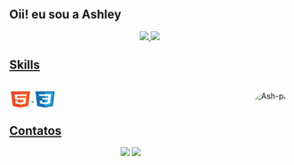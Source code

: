 ## Oii! eu sou a Ashley

<div align="center">
  <a href="https://github.com/ashleycabral">
  <img height="180em" src="https://github-readme-stats.vercel.app/api?username=ashleycabral&show_icons=true&theme=synthwave&include_all_commits=true&count_private=true"/>
  <img height="180em" src="https://github-readme-stats.vercel.app/api/top-langs/?username=ashleycabral&layout=compact&langs_count=7&theme=synthwave"/>
</div>
  
## Skills 
  <div style="display: inline_block"><br>
  <img align="center" alt="Ash-HTML" height="30" width="40" src="https://raw.githubusercontent.com/devicons/devicon/master/icons/html5/html5-original.svg">
  <img align="center" alt="Ash-CSS" height="30" width="40" src="https://raw.githubusercontent.com/devicons/devicon/master/icons/css3/css3-original.svg">
  <img align="right" alt="Ash-pic" height="150" style="border-radius:50px;" src="https://share-cdn.picrew.me/shareImg/org/202202/137904_d1wJvtYQ.png">
</div>
 
  ## Contatos
  <div align="center">
   
  <a href = "mailto:ashleycabral1806@gmail.com"><img src="https://img.shields.io/badge/-Gmail-%23333?style=for-the-badge&logo=gmail&logoColor=white" target="_blank"></a>
  <a href="https://www.linkedin.com/in/ashley-cabral-547ba7229" target="_blank"><img src="https://img.shields.io/badge/-LinkedIn-%230077B5?style=for-the-badge&logo=linkedin&logoColor=white" target="_blank"></a> 
    
  </div>

